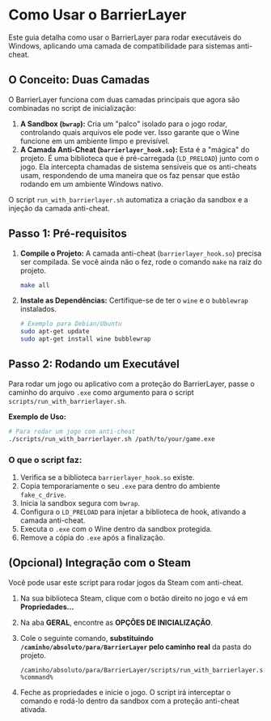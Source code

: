# Como Usar o BarrierLayer

Este guia detalha como usar o BarrierLayer para rodar executáveis do Windows, aplicando uma camada de compatibilidade para sistemas anti-cheat.

## O Conceito: Duas Camadas

O BarrierLayer funciona com duas camadas principais que agora são combinadas no script de inicialização:

1.  **A Sandbox (`bwrap`):** Cria um "palco" isolado para o jogo rodar, controlando quais arquivos ele pode ver. Isso garante que o Wine funcione em um ambiente limpo e previsível.
2.  **A Camada Anti-Cheat (`barrierlayer_hook.so`):** Esta é a "mágica" do projeto. É uma biblioteca que é pré-carregada (`LD_PRELOAD`) junto com o jogo. Ela intercepta chamadas de sistema sensíveis que os anti-cheats usam, respondendo de uma maneira que os faz pensar que estão rodando em um ambiente Windows nativo.

O script `run_with_barrierlayer.sh` automatiza a criação da sandbox e a injeção da camada anti-cheat.

## Passo 1: Pré-requisitos

1.  **Compile o Projeto:** A camada anti-cheat (`barrierlayer_hook.so`) precisa ser compilada. Se você ainda não o fez, rode o comando `make` na raiz do projeto.
    ```bash
    make all
    ```
2.  **Instale as Dependências:** Certifique-se de ter o `wine` e o `bubblewrap` instalados.
    ```bash
    # Exemplo para Debian/Ubuntu
    sudo apt-get update
    sudo apt-get install wine bubblewrap
    ```

## Passo 2: Rodando um Executável

Para rodar um jogo ou aplicativo com a proteção do BarrierLayer, passe o caminho do arquivo `.exe` como argumento para o script `scripts/run_with_barrierlayer.sh`.

**Exemplo de Uso:**

```bash
# Para rodar um jogo com anti-cheat
./scripts/run_with_barrierlayer.sh /path/to/your/game.exe
```

### O que o script faz:
1.  Verifica se a biblioteca `barrierlayer_hook.so` existe.
2.  Copia temporariamente o seu `.exe` para dentro do ambiente `fake_c_drive`.
3.  Inicia la sandbox segura com `bwrap`.
4.  Configura o `LD_PRELOAD` para injetar a biblioteca de hook, ativando a camada anti-cheat.
5.  Executa o `.exe` com o Wine dentro da sandbox protegida.
6.  Remove a cópia do `.exe` após a finalização.

## (Opcional) Integração com o Steam

Você pode usar este script para rodar jogos da Steam com anti-cheat.

1.  Na sua biblioteca Steam, clique com o botão direito no jogo e vá em **Propriedades...**
2.  Na aba **GERAL**, encontre as **OPÇÕES DE INICIALIZAÇÃO**.
3.  Cole o seguinte comando, **substituindo `/caminho/absoluto/para/BarrierLayer` pelo caminho real** da pasta do projeto.

    ```
    /caminho/absoluto/para/BarrierLayer/scripts/run_with_barrierlayer.sh %command%
    ```
4.  Feche as propriedades e inicie o jogo. O script irá interceptar o comando e rodá-lo dentro da sandbox com a proteção anti-cheat ativada.
